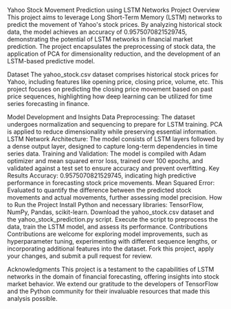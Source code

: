 Yahoo Stock Movement Prediction using LSTM Networks
Project Overview
This project aims to leverage Long Short-Term Memory (LSTM) networks to predict the movement of Yahoo's stock prices. By analyzing historical stock data, the model achieves an accuracy of 0.9575070821529745, demonstrating the potential of LSTM networks in financial market prediction. The project encapsulates the preprocessing of stock data, the application of PCA for dimensionality reduction, and the development of an LSTM-based predictive model.

Dataset
The yahoo_stock.csv dataset comprises historical stock prices for Yahoo, including features like opening price, closing price, volume, etc. This project focuses on predicting the closing price movement based on past price sequences, highlighting how deep learning can be utilized for time series forecasting in finance.

Model Development and Insights
Data Preprocessing: The dataset undergoes normalization and sequencing to prepare for LSTM training. PCA is applied to reduce dimensionality while preserving essential information.
LSTM Network Architecture: The model consists of LSTM layers followed by a dense output layer, designed to capture long-term dependencies in time series data.
Training and Validation: The model is compiled with Adam optimizer and mean squared error loss, trained over 100 epochs, and validated against a test set to ensure accuracy and prevent overfitting.
Key Results
Accuracy: 0.9575070821529745, indicating high predictive performance in forecasting stock price movements.
Mean Squared Error: Evaluated to quantify the difference between the predicted stock movements and actual movements, further assessing model precision.
How to Run the Project
Install Python and necessary libraries: TensorFlow, NumPy, Pandas, scikit-learn.
Download the yahoo_stock.csv dataset and the yahoo_stock_prediction.py script.
Execute the script to preprocess the data, train the LSTM model, and assess its performance.
Contributions
Contributions are welcome for exploring model improvements, such as hyperparameter tuning, experimenting with different sequence lengths, or incorporating additional features into the dataset. Fork this project, apply your changes, and submit a pull request for review.

Acknowledgments
This project is a testament to the capabilities of LSTM networks in the domain of financial forecasting, offering insights into stock market behavior. We extend our gratitude to the developers of TensorFlow and the Python community for their invaluable resources that made this analysis possible.
